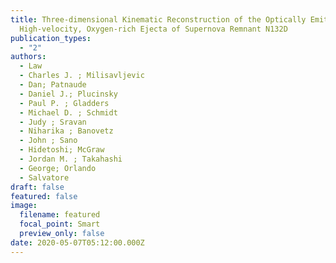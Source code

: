```yaml
---
title: Three-dimensional Kinematic Reconstruction of the Optically Emitting,
  High-velocity, Oxygen-rich Ejecta of Supernova Remnant N132D
publication_types:
  - "2"
authors:
  - Law
  - Charles J. ; Milisavljevic
  - Dan; Patnaude
  - Daniel J.; Plucinsky
  - Paul P. ; Gladders
  - Michael D. ; Schmidt
  - Judy ; Sravan
  - Niharika ; Banovetz
  - John ; Sano
  - Hidetoshi; McGraw
  - Jordan M. ; Takahashi
  - George; Orlando
  - Salvatore
draft: false
featured: false
image:
  filename: featured
  focal_point: Smart
  preview_only: false
date: 2020-05-07T05:12:00.000Z
---
```

